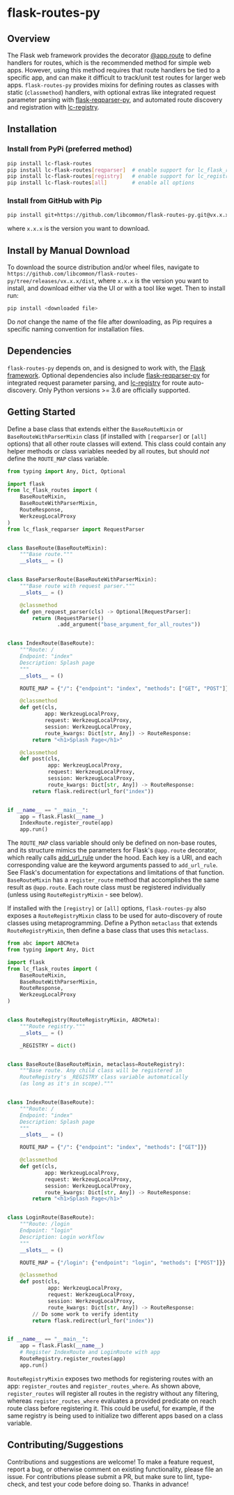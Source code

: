# flask-routes-py

## Overview

The Flask web framework provides the decorator [@app.route](https://flask.palletsprojects.com/en/1.1.x/api/#flask.Flask.route)
to define handlers for routes, which is the recommended method for simple web apps. However, using this method requires
that route handlers be tied to a specific app, and can make it difficult to track/unit test routes for larger web apps.
`flask-routes-py` provides mixins for defining routes as classes with static (`classmethod`) handlers, with optional extras
like integrated request parameter parsing with [flask-reqparser-py](https://github.com/libcommon/flask-reqparser-py), and
automated route discovery and registration with [lc-registry](https://github.com/libcommon/registry-py).

## Installation

### Install from PyPi (preferred method)

```bash
pip install lc-flask-routes
pip install lc-flask-routes[reqparser]  # enable support for lc_flask_reqparser
pip install lc-flask-routes[registry]   # enable support for lc_registry
pip install lc-flask-routes[all]        # enable all options
```

### Install from GitHub with Pip

```bash
pip install git+https://github.com/libcommon/flask-routes-py.git@vx.x.x#egg=lc_flask_routes
```

where `x.x.x` is the version you want to download.

## Install by Manual Download

To download the source distribution and/or wheel files, navigate to
`https://github.com/libcommon/flask-routes-py/tree/releases/vx.x.x/dist`, where `x.x.x` is the version you want to install,
and download either via the UI or with a tool like wget. Then to install run:

```bash
pip install <downloaded file>
```

Do _not_ change the name of the file after downloading, as Pip requires a specific naming convention for installation files.

## Dependencies

`flask-routes-py` depends on, and is designed to work with, the 
[Flask framework](https://flask.palletsprojects.com/en/1.1.x/).  Optional dependencies also include
[flask-reqparser-py](https://github.com/libcommon/flask-reqparser-py) for integrated request parameter parsing, and
[lc-registry](https://github.com/libcommon/registry-py) for route auto-discovery. Only Python versions >= 3.6 are
officially supported.

## Getting Started

Define a base class that extends either the `BaseRouteMixin` or `BaseRouteWithParserMixin` class
(if installed with `[reqparser]` or `[all]` options) that all other route classes will extend. This class could
contain any helper methods or class variables needed by all routes, but should _not_ define the `ROUTE_MAP` class
variable.

```python
from typing import Any, Dict, Optional

import flask
from lc_flask_routes import (
    BaseRouteMixin,
    BaseRouteWithParserMixin,
    RouteResponse,
    WerkzeugLocalProxy
)
from lc_flask_reqparser import RequestParser


class BaseRoute(BaseRouteMixin):
    """Base route."""
    __slots__ = ()


class BaseParserRoute(BaseRouteWithParserMixin):
    """Base route with request parser."""
    __slots__ = ()

    @classmethod
    def gen_request_parser(cls) -> Optional[RequestParser]:
        return (RequestParser()
                .add_argument("base_argument_for_all_routes"))


class IndexRoute(BaseRoute):
    """Route: /
    Endpoint: "index"
    Description: Splash page
    """
    __slots__ = ()

    ROUTE_MAP = {"/": {"endpoint": "index", "methods": ["GET", "POST"]}}

    @classmethod
    def get(cls,
            app: WerkzeugLocalProxy,
            request: WerkzeugLocalProxy,
            session: WerkzeugLocalProxy,
            route_kwargs: Dict[str, Any]) -> RouteResponse:
        return "<h1>Splash Page</h1>"

    @classmethod
    def post(cls,
             app: WerkzeugLocalProxy,
             request: WerkzeugLocalProxy,
             session: WerkzeugLocalProxy,
             route_kwargs: Dict[str, Any]) -> RouteResponse:
        return flask.redirect(url_for("index"))


if __name__ == "__main__":
    app = flask.Flask(__name__)
    IndexRoute.register_route(app)
    app.run()
```

The `ROUTE_MAP` class variable should only be defined on non-base routes, and its structure mimics the parameters
for Flask's `@app.route` decorator, which really calls [add_url_rule](https://flask.palletsprojects.com/en/1.1.x/api/#flask.Flask.add_url_rule)
under the hood. Each key is a URI, and each corresponding value are the keyword arguments passed to `add_url_rule`. See Flask's documentation
for expectations and limitations of that function. `BaseRouteMixin` has a `register_route` method that accomplishes the same result as `@app.route`.
Each route class must be registered individually (unless using `RouteRegistryMixin` - see below).

If installed with the `[registry]` or `[all]` options, `flask-routes-py` also exposes a `RouteRegistryMixin` class to be used for auto-discovery
of route classes using metaprogramming. Define a Python `metaclass` that extends `RouteRegistryMixin`, then define a base class that uses this
`metaclass`.

```python
from abc import ABCMeta
from typing import Any, Dict

import flask
from lc_flask_routes import (
    BaseRouteMixin,
    BaseRouteWithParserMixin,
    RouteResponse,
    WerkzeugLocalProxy
)


class RouteRegistry(RouteRegistryMixin, ABCMeta):
    """Route registry."""
    __slots__ = ()

    _REGISTRY = dict()


class BaseRoute(BaseRouteMixin, metaclass=RouteRegistry):
    """Base route. Any child class will be registered in
    RouteRegistry's _REGISTRY class variable automatically
    (as long as it's in scope)."""


class IndexRoute(BaseRoute):
    """Route: /
    Endpoint: "index"
    Description: Splash page
    """
    __slots__ = ()

    ROUTE_MAP = {"/": {"endpoint": "index", "methods": ["GET"]}}

    @classmethod
    def get(cls,
            app: WerkzeugLocalProxy,
            request: WerkzeugLocalProxy,
            session: WerkzeugLocalProxy,
            route_kwargs: Dict[str, Any]) -> RouteResponse:
        return "<h1>Splash Page</h1>"


class LoginRoute(BaseRoute):
    """Route: /login
    Endpoint: "login"
    Description: Login workflow
    """
    __slots__ = ()

    ROUTE_MAP = {"/login": {"endpoint": "login", "methods": ["POST"]}}

    @classmethod
    def post(cls,
             app: WerkzeugLocalProxy,
             request: WerkzeugLocalProxy,
             session: WerkzeugLocalProxy,
             route_kwargs: Dict[str, Any]) -> RouteResponse:
        // Do some work to verify identity
        return flask.redirect(url_for("index"))


if __name__ == "__main__":
    app = flask.Flask(__name__)
    # Register IndexRoute and LoginRoute with app
    RouteRegistry.register_routes(app)
    app.run()
```

`RouteRegistryMixin` exposes two methods for registering routes with an app: `register_routes` and `register_routes_where`.
As shown above, `register_routes` will register all routes in the registry without any filtering, whereas `register_routes_where`
evaluates a provided predicate on reach route class before registering it. This could be useful, for example, if the same registry is being used
to initialize two different apps based on a class variable.

## Contributing/Suggestions

Contributions and suggestions are welcome! To make a feature request, report a bug, or otherwise comment on existing
functionality, please file an issue. For contributions please submit a PR, but make sure to lint, type-check, and test
your code before doing so. Thanks in advance!
